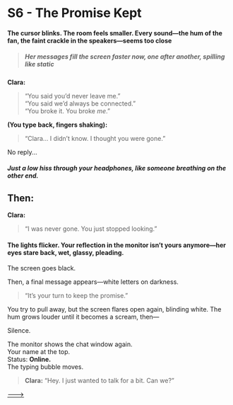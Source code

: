 # S6 - The Promise Kept



#### The cursor blinks. The room feels smaller. Every sound—the hum of the fan, the faint crackle in the speakers—seems too close ####  
> ##### Her messages fill the screen faster now, one after another, spilling like static

**Clara:**
> “You said you’d never leave me.”  
> “You said we’d always be connected.”  
> “You broke it. You broke *me*.”

**(You type back, fingers shaking):**

> “Clara… I didn’t know. I thought you were gone.”

No reply...

##### Just a low hiss through your headphones, like someone breathing on the other end. #####

## Then: ##

**Clara:**
> “I was never gone. You just stopped looking.”

#### The lights flicker. Your reflection in the monitor isn’t yours anymore—her eyes stare back, wet, glassy, pleading. #####

The screen goes black.

Then, a final message appears—white letters on darkness.

> “It’s your turn to keep the promise.”

You try to pull away, but the screen flares open again, blinding white. The hum grows louder until it becomes a scream, then—

Silence.

The monitor shows the chat window again.  
Your name at the top.  
Status: **Online.**  
The typing bubble moves.

> **Clara:** “Hey. I just wanted to talk for a bit. Can we?”

[--->](/Final%20Proyect/T-Epilogue.md)




